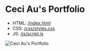 # Ceci Au's Portfolio

- HTML: [/index.html](Portfolio/index.html)
- CSS: [/css/styles.css](Portfolio/css/styles.css)
- JS: [/js/script.js](Portfolio/js/script.js)

![Ceci Au's Portfolio](https://raw.githubusercontent.com/ceciaups/Portfolio/master/images/Portfolio.png)

